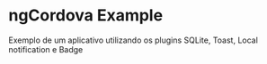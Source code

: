 # ngCordova Example
Exemplo de um aplicativo utilizando os plugins SQLite, Toast, Local notification e Badge
